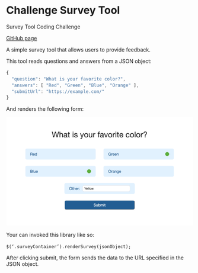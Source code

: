 # Challenge Survey Tool
Survey Tool Coding Challenge

[GitHub page](https://mithipster.github.io/challenge_survey/)

A simple survey tool that allows users to provide feedback.

This tool reads questions and answers from a JSON object:

```javascript
{
  "question": "What is your favorite color?",
  "answers": [ "Red", "Green", "Blue", "Orange" ],
  "submitUrl": "https://example.com/"
}
```

And renders the following form:

![Screenshot](img/screenshot.png)

Your can invoked this library like so:

`
$(‘.surveyContainer’).renderSurvey(jsonObject);
`

After clicking submit, the form sends the data to the URL specified in the JSON object.
